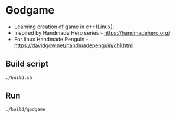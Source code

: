 # Godgame

- Learning creation of game in c++(Linux).
- Inspired by Handmade Hero series - https://handmadehero.org/
- For linux Handmade Penguin - https://davidgow.net/handmadepenguin/ch1.html 

## Build script

    ./build.sh
    
## Run

    ./build/godgame
